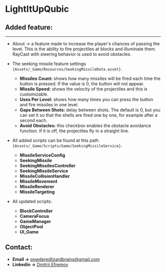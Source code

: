 # LightItUpQubic

## Added feature:
___
- About ->
   a feature made to increase the player's chances of passing the level. This is the ability to fire projectiles at blocks and illuminate them. RayCast with steering behavior is used to avoid obstacles.
- The seeking missile feature settings `{Assets/_Game/Resources/SeekingMissileData.asset}`.
   - **Missiles Count:** shows how many missiles will be fired each time the button is pressed. If the value is 0, the button will not appear.
  - **Missile Speed:** shows the velocity of the projectiles and this is customizable.
  - **Uses Per Level:** shows how many times you can press the button and fire missiles in one level.
  - **Gaps Between Shots:** delay between shots. The default is 0, but you can set it so that the shells are fired one by one, for example after a second each.
  - **Avoid Obstacles:** this checkbox enables the obstacle avoidance function. If it is off, the projectiles fly in a straight line.

- All added scripts can be found at this path `{Assets/_Game/Scripts/Game/SeekingMissileService}`.
  - **MissileServiceConfig**
  - **SeekingMissile**
  - **SeekingMissilesController**
  - **SeekingMissileService**
  - **MissileCollisionHandler**
  - **MissileMovement**
  - **MissileRenderer**
  - **MissileTargeting**

- All updated scripts:
  - **BlockController**
  - **CameraFocus**
  - **GameManager**
  - **ObjectPool**
  - **UI_Game**

## Contact:
  - **Email ->** powderedlizardbrains@gmail.com
  - **Linkedin ->** [Dmitrii Efremov](https://www.linkedin.com/in/dmitrii-efremov-w/)


